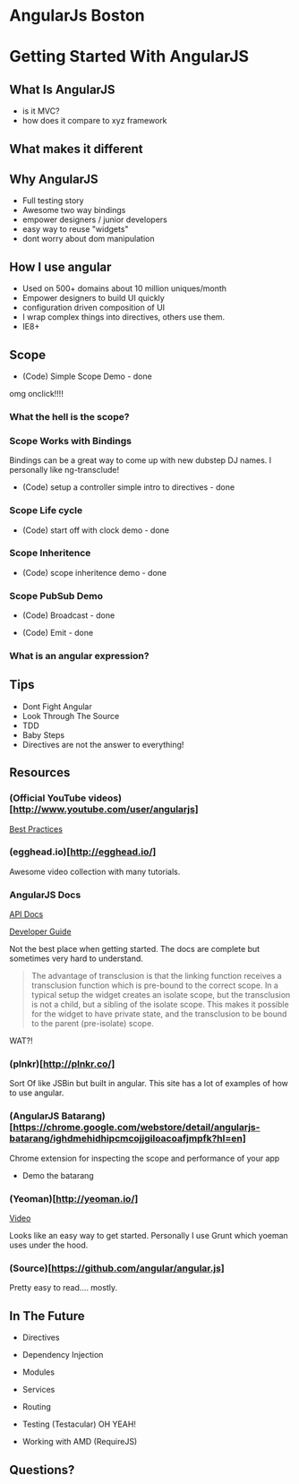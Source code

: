 # AngularJs Boston

# Getting Started With AngularJS

## What Is AngularJS

* is it MVC?
* how does it compare to xyz framework

## What makes it different

## Why AngularJS

* Full testing story
* Awesome two way bindings
* empower designers / junior developers
* easy way to reuse "widgets"
* dont worry about dom manipulation

## How I use angular

* Used on 500+ domains about 10 million uniques/month
* Empower designers to build UI quickly
* configuration driven composition of UI
* I wrap complex things into directives, others use them.
* IE8+

## Scope

* (Code) Simple Scope Demo - done

omg onclick!!!!

### What the hell is the scope?

### Scope Works with Bindings

Bindings can be a great way to come up with new dubstep DJ names. I personally like ng-transclude!

* (Code) setup a controller simple intro to directives - done 

### Scope Life cycle

* (Code) start off with clock demo - done

### Scope Inheritence

* (Code) scope inheritence demo - done

### Scope PubSub Demo

* (Code) Broadcast - done

* (Code) Emit - done

### What is an angular expression?


## Tips

* Dont Fight Angular
* Look Through The Source
* TDD
* Baby Steps
* Directives are not the answer to everything!

## Resources 

### (Official YouTube videos)[http://www.youtube.com/user/angularjs] 

[Best Practices](http://www.youtube.com/watch?v=ZhfUv0spHCY)

### (egghead.io)[http://egghead.io/]

Awesome video collection with many tutorials. 

### AngularJS Docs

[API Docs](http://docs.angularjs.org/api/)

[Developer Guide](http://docs.angularjs.org/guide/)

Not the best place when getting started. The docs are complete but sometimes very hard to understand. 

>
> The advantage of transclusion is that the linking function receives a transclusion function which 
> is pre-bound to the correct scope. In a typical setup the widget creates an isolate scope, but the 
> transclusion is not a child, but a sibling of the isolate scope. This makes it possible for the 
> widget to have private state, and the transclusion to be bound to the parent (pre-isolate) scope.
>

WAT?!

### (plnkr)[http://plnkr.co/]

Sort Of like JSBin but built in angular. This site has a lot of examples of how to use angular. 

### (AngularJS Batarang)[https://chrome.google.com/webstore/detail/angularjs-batarang/ighdmehidhipcmcojjgiloacoafjmpfk?hl=en]

Chrome extension for inspecting the scope and performance of your app

* Demo the batarang

### (Yeoman)[http://yeoman.io/]

[Video](http://www.youtube.com/watch?v=XOmwZopzcTA) 

Looks like an easy way to get started. Personally I use Grunt which yoeman uses under the hood. 

### (Source)[https://github.com/angular/angular.js]

Pretty easy to read.... mostly. 

## In The Future

* Directives
* Dependency Injection
* Modules
* Services
* Routing

* Testing (Testacular) OH YEAH!
* Working with AMD (RequireJS)

## Questions?





